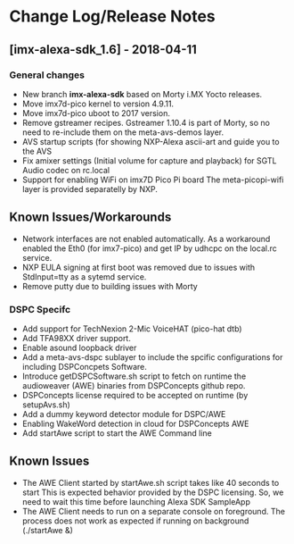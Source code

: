 # Change Log/Release Notes

## [imx-alexa-sdk_1.6] - 2018-04-11

### General changes

* New branch **imx-alexa-sdk** based on Morty i.MX Yocto releases.
* Move imx7d-pico kernel to version 4.9.11.
* Move imx7d-pico uboot to 2017 version.
* Remove gstreamer recipes. Gstreamer 1.10.4 is part of Morty, so no need to
  re-include them on the meta-avs-demos layer.
* AVS startup scripts (for showing NXP-Alexa ascii-art and guide you to the AVS
* Fix amixer settings (Initial volume for capture and playback) for SGTL Audio
  codec on rc.local
* Support for enabling WiFi on imx7D Pico Pi board
  The meta-picopi-wifi layer is provided separatelly by NXP.



## Known Issues/Workarounds

* Network interfaces are not enabled automatically. As a workaround enabled the
  Eth0 (for imx7-pico) and get IP by udhcpc on the local.rc service.
* NXP EULA signing at first boot was removed due to issues with StdInput=tty
  as a sytemd service.
* Remove putty due to building issues with Morty



### DSPC Specifc

* Add support for TechNexion 2-Mic VoiceHAT (pico-hat dtb)
* Add TFA98XX driver support.
* Enable asound loopback driver
* Add a meta-avs-dspc sublayer to include the spcific configurations for
  including DSPConcpets Software.
* Introduce getDSPCSoftware.sh script to fetch on runtime the audioweaver (AWE)
  binaries from DSPConcepts github repo.
* DSPConcepts license required to be accepted on runtime (by setupAvs.sh)
* Add a dummy keyword detector module for DSPC/AWE
* Enabling WakeWord detection in cloud for DSPConcepts AWE
* Add startAwe script to start the AWE Command line


## Known Issues

* The AWE Client started by startAwe.sh script takes like 40 seconds to start
  This is expected behavior provided by the DSPC licensing. So, we need to
  wait this time before launching Alexa SDK SampleApp
* The AWE Client needs to run on a separate console on foreground. The process
  does not work as expected if running on background (./startAwe &)


